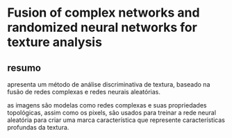# Fusion of complex networks and randomized neural networks for texture analysis

## resumo

apresenta um método de análise discriminativa de textura, baseado na fusão de redes complexas e redes neurais aleatórias. 

as imagens são modelas como redes complexas e suas propriedades topológicas, assim como os pixels, são usados para treinar a rede neural aleatória para criar uma marca característica que represente características profundas da textura.

